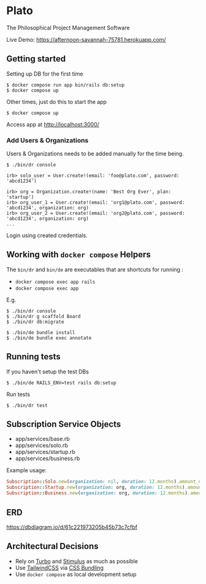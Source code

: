 # Plato

The Philosophical Project Management Software

Live Demo: https://afternoon-savannah-75781.herokuapp.com/

## Getting started

Setting up DB for the first time

```
$ docker compose run app bin/rails db:setup
$ docker compose up
```

Other times, just do this to start the app

```
$ docker compose up
```

Access app at [http://localhost:3000/](http://localhost:3000)

### Add Users & Organizations

Users & Organizations needs to be added manually for the time being.

```
$ ./bin/dr console

irb> solo_user = User.create!(email: 'foo@plato.com', password: 'abcd1234')

irb> org = Organization.create!(name: 'Best Org Ever', plan: 'startup')
irb> org_user_1 = User.create!(email: 'org1@plato.com', password: 'abcd1234', organization: org)
irb> org_user_2 = User.create!(email: 'org2@plato.com', password: 'abcd1234', organization: org)
...
```

Login using created credentials.


## Working with `docker compose` Helpers

The `bin/dr` and `bin/de` are executables that are shortcuts for running :
- `docker compose exec app rails`
- `docker compose exec app`

E.g. 
```
$ ./bin/dr console
$ ./bin/dr g scaffold Board
$ ./bin/dr db:migrate

$ ./bin/de bundle install
$ ./bin/de bundle exec annotate
```

## Running tests

If you haven't setup the test DBs

```
$ ./bin/de RAILS_ENV=test rails db:setup 
```

Run tests

```
$ ./bin/dr test
```

## Subscription Service Objects

- app/services/base.rb
- app/services/solo.rb
- app/services/startup.rb
- app/services/business.rb

Example usage:

```ruby
Subscription::Solo.new(organization: nil, duration: 12.months).amount_due
Subscription::Startup.new(organization: org, duration: 12.months).amount_due
Subscription::Business.new(organization: org, duration: 12.months).amount_due
```


## ERD

https://dbdiagram.io/d/61c221973205b45b73c7cfbf

## Architectural Decisions

- Rely on [Turbo](https://turbo.hotwired.dev/) and [Stimulus](https://stimulus.hotwired.dev/) as much as possible
- Use [TailwindCSS](https://tailwindcss.com/) via [CSS Bundling](https://github.com/rails/cssbundling-rails)
- Use `docker compose` as local development setup
